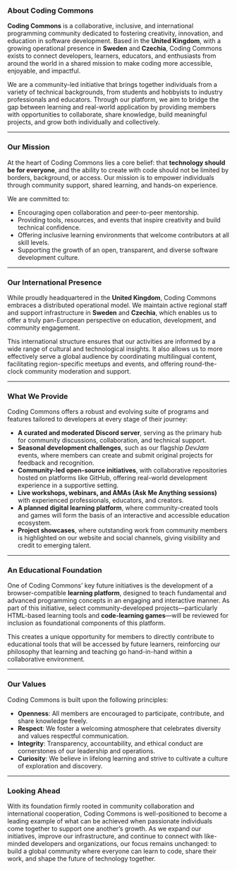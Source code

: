 ### About Coding Commons

**Coding Commons** is a collaborative, inclusive, and international programming community dedicated to fostering creativity, innovation, and education in software development. Based in the **United Kingdom**, with a growing operational presence in **Sweden** and **Czechia**, Coding Commons exists to connect developers, learners, educators, and enthusiasts from around the world in a shared mission to make coding more accessible, enjoyable, and impactful.

We are a community-led initiative that brings together individuals from a variety of technical backgrounds, from students and hobbyists to industry professionals and educators. Through our platform, we aim to bridge the gap between learning and real-world application by providing members with opportunities to collaborate, share knowledge, build meaningful projects, and grow both individually and collectively.

---

### Our Mission

At the heart of Coding Commons lies a core belief: that **technology should be for everyone**, and the ability to create with code should not be limited by borders, background, or access. Our mission is to empower individuals through community support, shared learning, and hands-on experience.

We are committed to:
- Encouraging open collaboration and peer-to-peer mentorship.
- Providing tools, resources, and events that inspire creativity and build technical confidence.
- Offering inclusive learning environments that welcome contributors at all skill levels.
- Supporting the growth of an open, transparent, and diverse software development culture.

---

### Our International Presence

While proudly headquartered in the **United Kingdom**, Coding Commons embraces a distributed operational model. We maintain active regional staff and support infrastructure in **Sweden** and **Czechia**, which enables us to offer a truly pan-European perspective on education, development, and community engagement.

This international structure ensures that our activities are informed by a wide range of cultural and technological insights. It also allows us to more effectively serve a global audience by coordinating multilingual content, facilitating region-specific meetups and events, and offering round-the-clock community moderation and support.

---

### What We Provide

Coding Commons offers a robust and evolving suite of programs and features tailored to developers at every stage of their journey:

- **A curated and moderated Discord server**, serving as the primary hub for community discussions, collaboration, and technical support.
- **Seasonal development challenges**, such as our flagship *DevJam* events, where members can create and submit original projects for feedback and recognition.
- **Community-led open-source initiatives**, with collaborative repositories hosted on platforms like GitHub, offering real-world development experience in a supportive setting.
- **Live workshops, webinars, and AMAs (Ask Me Anything sessions)** with experienced professionals, educators, and creators.
- **A planned digital learning platform**, where community-created tools and games will form the basis of an interactive and accessible education ecosystem.
- **Project showcases**, where outstanding work from community members is highlighted on our website and social channels, giving visibility and credit to emerging talent.

---

### An Educational Foundation

One of Coding Commons’ key future initiatives is the development of a browser-compatible **learning platform**, designed to teach fundamental and advanced programming concepts in an engaging and interactive manner. As part of this initiative, select community-developed projects—particularly HTML-based learning tools and **code-learning games**—will be reviewed for inclusion as foundational components of this platform.

This creates a unique opportunity for members to directly contribute to educational tools that will be accessed by future learners, reinforcing our philosophy that learning and teaching go hand-in-hand within a collaborative environment.

---

### Our Values

Coding Commons is built upon the following principles:

- **Openness**: All members are encouraged to participate, contribute, and share knowledge freely.
- **Respect**: We foster a welcoming atmosphere that celebrates diversity and values respectful communication.
- **Integrity**: Transparency, accountability, and ethical conduct are cornerstones of our leadership and operations.
- **Curiosity**: We believe in lifelong learning and strive to cultivate a culture of exploration and discovery.

---

### Looking Ahead

With its foundation firmly rooted in community collaboration and international cooperation, Coding Commons is well-positioned to become a leading example of what can be achieved when passionate individuals come together to support one another’s growth. As we expand our initiatives, improve our infrastructure, and continue to connect with like-minded developers and organizations, our focus remains unchanged: to build a global community where everyone can learn to code, share their work, and shape the future of technology together.
